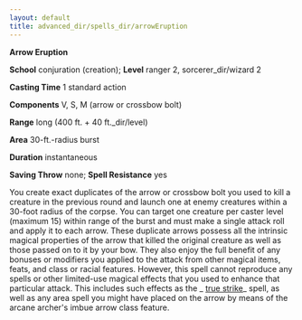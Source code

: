 ```yaml
---
layout: default
title: advanced_dir/spells_dir/arrowEruption
---
```

 **Arrow Eruption**

**School** conjuration (creation); **Level** ranger 2, sorcerer_dir/wizard 2

**Casting Time** 1 standard action

**Components** V, S, M (arrow or crossbow bolt)

**Range** long (400 ft. + 40 ft._dir/level)

**Area** 30-ft.-radius burst

**Duration** instantaneous

**Saving Throw** none; **Spell Resistance** yes

You create exact duplicates of the arrow or crossbow bolt you used to kill a creature in the previous round and launch one at enemy creatures within a 30-foot radius of the corpse. You can target one creature per caster level (maximum 15) within range of the burst and must make a single attack roll and apply it to each arrow. These duplicate arrows possess all the intrinsic magical properties of the arrow that killed the original creature as well as those passed on to it by your bow. They also enjoy the full benefit of any bonuses or modifiers you applied to the attack from other magical items, feats, and class or racial features. However, this spell cannot reproduce any spells or other limited-use magical effects that you used to enhance that particular attack. This includes such effects as the _ [true strike](../../../spells_dir/trueStrike#_true-strike)_ spell, as well as any area spell you might have placed on the arrow by means of the arcane archer's imbue arrow class feature.

